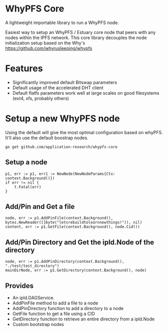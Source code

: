 # WhyPFS Core
A lightweight importable library to run a WhyPFS node.

Easiest way to setup an WhyPFS / Estuary core node that peers with any nodes within the IPFS network. This core library decouples the
node initialization setup based on the Why's https://github.com/whyrusleeping/whypfs

# Features
- Significantly improved default Bitswap parameters
- Default usage of the accelerated DHT client
- Default flatfs parameters work well at large scales on good filesystems (ext4, xfs, probably others)


# Setup a new WhyPFS node
Using the default will give the most optimal configuration based on whyPFS. It'll also use the default
boostrap nodes.

```shell
go get github.com/application-research/whypfs-core
```

## Setup a node
```
p1, err := p1, err1 := NewNode(NewNodeParams{Ctx: context.Background()})	
if err != nil {
    t.Fatal(err)
}
```

## Add/Pin and Get a file
```
node, err := p1.AddPinFile(context.Background(), bytes.NewReader([]byte("letsrebuildtolearnnewthings!")), nil)
content, err := p1.GetFile(context.Background(), node.Cid())
```

## Add/Pin Directory and Get the ipld.Node of the directory
```
node, err := p1.AddPinDirectory(context.Background(), "./test/test_directory")
mainDirNode, err := p1.GetDirectory(context.Background(), node)
```

## Provides
- An ipld.DAGService.
- AddPinFile method to add a file to a node
- AddPinDirectory function to add a directory to a node
- GetFile function to get a file using a CID
- GetDirectory function to retrieve an entire directory from a ipld.Node
- Custom bootstrap nodes
